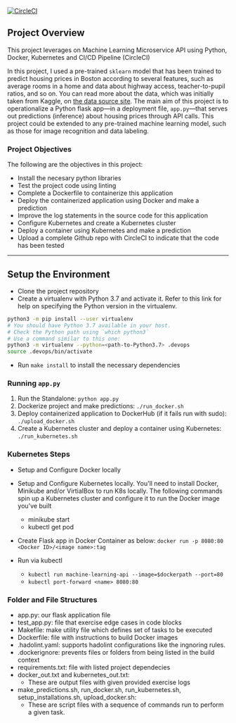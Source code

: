 
[![CircleCI](https://dl.circleci.com/status-badge/img/gh/sanctitygeorge/DevOps-Microservices-Containers/tree/master.svg?style=svg)](https://dl.circleci.com/status-badge/redirect/gh/sanctitygeorge/DevOps-Microservices-Containers/tree/master)

## Project Overview

This project leverages on Machine Learning Microservice API using Python, Docker, Kubernetes and CI/CD Pipeline (CircleCI)

In this project, I used a pre-trained `sklearn` model that has been trained to predict housing prices in Boston according to several features, such as average rooms in a home and data about highway access, teacher-to-pupil ratios, and so on. You can read more about the data, which was initially taken from Kaggle, on [the data source site](https://www.kaggle.com/c/boston-housing). The main aim of this project is to operationalize a Python flask app—in a deployment file, `app.py`—that serves out predictions (inference) about housing prices through API calls. This project could be extended to any pre-trained machine learning model, such as those for image recognition and data labeling.

### Project Objectives

The following are the objectives in this project:
* Install the necesary python libraries
* Test the project code using linting
* Complete a Dockerfile to containerize this application
* Deploy the containerized application using Docker and make a prediction
* Improve the log statements in the source code for this application
* Configure Kubernetes and create a Kubernetes cluster
* Deploy a container using Kubernetes and make a prediction
* Upload a complete Github repo with CircleCI to indicate that the code has been tested


---

## Setup the Environment

* Clone the project repository
* Create a virtualenv with Python 3.7 and activate it. Refer to this link for help on specifying the Python version in the virtualenv. 
```bash
python3 -m pip install --user virtualenv
# You should have Python 3.7 available in your host. 
# Check the Python path using `which python3`
# Use a command similar to this one:
python3 -m virtualenv --python=<path-to-Python3.7> .devops
source .devops/bin/activate
```
* Run `make install` to install the necessary dependencies

### Running `app.py`

1. Run the Standalone:  `python app.py`
2. Dockerize project and make predictions:  `./run_docker.sh`
3. Deploy containerized application to DockerHub (if it fails run with sudo):  `./upload_docker.sh `
4. Create a Kubernetes cluster and deploy a container using Kubernetes:  `./run_kubernetes.sh`

### Kubernetes Steps

* Setup and Configure Docker locally
* Setup and Configure Kubernetes locally. You'll need to install Docker, Minikube and/or VirtialBox to run K8s locally. The following commands spin up a Kubernetes cluster and configure it to run the Docker image you've built

    - minikube start
    - kubectl get pod

* Create Flask app in Docker Container as below: 
    `docker run -p 8080:80 <Docker ID>/<image name>:tag`

* Run via kubectl
    - `kubectl run machine-learning-api --image=$dockerpath --port=80`
    - `kubectl port-forward <name> 8080:80`

### Folder and File Structures
* app.py: our flask application file
* test_app.py: file that exercise edge cases in code blocks
* Makefile: make utility file which defines set of tasks to be executed
* Dockerfile: file with instructions to build Docker images
* .hadolint.yaml: supports hadolint configurations like the ingnoring rules.
* .dockerignore: prevents files or folders from being listed in the build context
* requirements.txt: file with listed project dependecies
* docker_out.txt and kubernetes_out.txt:
    * These are output files with given provided exercise logs
* make_predictions.sh, run_docker.sh, run_kubernetes.sh, setup_installations.sh, upload_docker.sh:
    * These are script files with a sequence of commands run to perform a given task.
